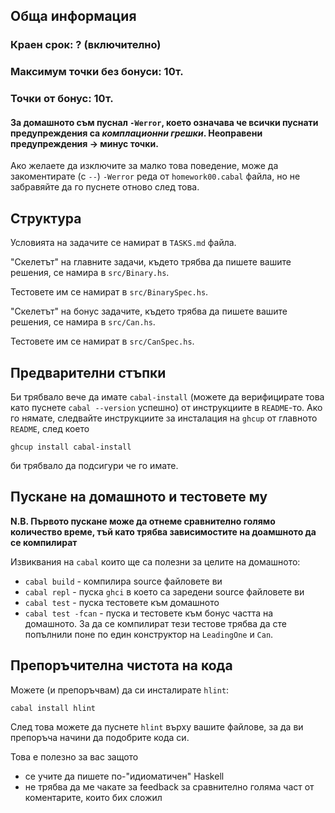 ## Обща информация

### Краен срок: ? (включително)

### Максимум точки без бонуси: 10т.

### Точки от бонус: 10т.

#### За домашното съм пуснал `-Werror`, което означава че всички пуснати предупреждения са _комплационни грешки_. Неоправени предупреждения -> минус точки.

Ако желаете да изключите за малко това поведение, може да закоментирате (с `--`) `-Werror` реда от `homework00.cabal` файла,
но не забравяйте да го пуснете отново след това.

## Структура

Условията на задачите се намират в `TASKS.md` файла.

"Скелетът" на главните задачи, където трябва да пишете вашите решения, се намира в `src/Binary.hs`.

Тестовете им се намират в `src/BinarySpec.hs`.

"Скелетът" на бонус задачите, където трябва да пишете вашите решения, се намира в `src/Can.hs`.

Тестовете им се намират в `src/CanSpec.hs`.

## Предварителни стъпки

Би трябвало вече да имате `cabal-install` (можете да верифицирате това като пуснете `cabal --version` успешно) от инструкциите в `README`-то.
Ако го нямате, следвайте инструкциите за инсталация на `ghcup` от главното `README`, след което
```
ghcup install cabal-install
```
би трябвало да подсигури че го имате.

## Пускане на домашното и тестовете му

**N.B. Първото пускане може да отнеме сравнително голямо количество време, тъй като трябва зависимостите на доамшното да се компилират**

Извиквания на `cabal` които ще са полезни за целите на домашното:

* `cabal build` - компилира source файловете ви
* `cabal repl` - пуска `ghci` в което са заредени source файловете ви
* `cabal test` - пуска тестовете към домашното
* `cabal test -fcan` - пуска и тестовете към бонус частта на домашното.
    За да се компилират тези тестове трябва да сте попълнили поне по един конструктор на `LeadingOne` и `Can`.

## Препоръчителна чистота на кода

Можете (и препоръчвам) да си инсталирате `hlint`:

`cabal install hlint`

След това можете да пуснете `hlint` върху вашите файлове,
за да ви препоръча начини да подобрите кода си.

Това е полезно за вас защото

* се учите да пишете по-"идиоматичен" Haskell
* не трябва да ме чакате за feedback за сравнително голяма част от коментарите, които бих сложил
